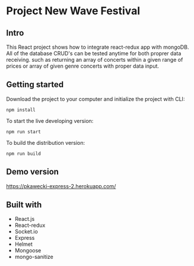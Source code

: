 # Project New Wave Festival

## Intro

This React project shows how to integrate react-redux app with mongoDB.
All of the database CRUD's can be tested anytime for both proprer data receiving. 
such as returning an array of concerts within a given range of prices or array of given genre concerts with proper data input.


## Getting started

Download the project to your computer and initialize the project with CLI:
```
npm install
```

To start the live developing version:
```
npm run start
```

To build the distribution version:
```
npm run build
```

## Demo version

https://pkawecki-express-2.herokuapp.com/

## Built with

- React.js
- React-redux
- Socket.io
- Express
- Helmet
- Mongoose
- mongo-sanitize
